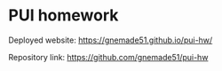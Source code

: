 # PUI homework

Deployed website: https://gnemade51.github.io/pui-hw/

Repository link: https://github.com/gnemade51/pui-hw
